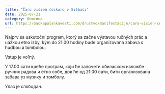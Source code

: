 ```yaml
---
title: "Čaro višieň čoskoro v Silbaši"
date: 2025-07-21
category: Општина
url: https://backapalankavesti.com/drustvo/manifestacije/caro-visien-coskoro-v-silbasi/
---
```


Najprv sa uskutoční program, ktorý sa začne výstavou ručných prác a uážkou etno izby, kým do 21.00 hodiny bude organizovaná zábava s hudbou a tombolou.

Vstup je voľný.

У 17.00 сати креће програм, који ће започети обиласком изложбе ручних радова и етно собе, док ће од 21.00 сати, бити организована забава уз музику и томболу.

Улаз је слободан.
